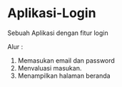# Aplikasi-Login
Sebuah Aplikasi dengan fitur login 

Alur : 
1. Memasukan email dan password
2. Menvaluasi masukan.
3. Menampilkan halaman beranda
